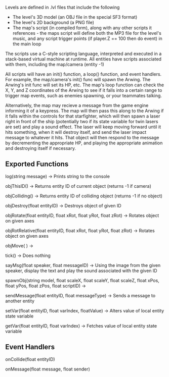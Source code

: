 Levels are defined in .lvl files that include the following
- The level's 3D model (an OBJ file in the special SF3 format)
- The level's 2D background (a PNG file)
- The map's script (in compiled form), along with any other scripts it references - the maps script will define both the MP3 file for the level's music, and any script trigger points (if player.Z == 100 then do event) in the main loop

The scripts use a C-style scripting language, interpreted and executed in a stack-based virtual machine at runtime. All entities have scripts associated with them, including the map/camera (entity -1)

All scripts will have an init() function, a loop() function, and event handlers. For example, the map/camera's init() func will spawn the Arwing. The Arwing's init func will set its HP, etc. The map's loop function can check the X, Y, and Z coordinates of the Arwing to see if it falls into a certain range to trigger map events, such as enemies spawning, or your teammates talking.

Alternatively, the map may recieve a message from the game engine informing it of a keypress. The map will then pass this along to the Arwing if it falls within the controls for that starfighter, which will then spawn a laser right in front of the ship (potentially two if its state variable for twin lasers are set) and play a sound effect. The laser will keep moving forward until it hits something, when it will destroy itself, and send the laser impact message to whatever it hits. That object will then respond to the message by decrementing the appropriate HP, and playing the appropriate animation and destroying itself if necessary. 

Exported Functions
------------------
log(string message) -> Prints string to the console

objThisID() -> Returns entity ID of current object (returns -1 if camera)

objColliding() -> Returns entity ID of colliding object (returns -1 if no object)

objDestroy(float entityID) -> Destroys object of given ID

objRotate(float entityID, float xRot, float yRot, float zRot) -> Rotates object on given axes 

objRotRelative(float entityID, float xRot, float yRot, float zRot) -> Rotates object on given axes

objMove( ) -> 

tick() -> Does nothing

sayMsg(float speaker, float messageID) -> Using the image from the given speaker, display the text and play the sound associated with the given ID

spawnObj(string model, float scaleX, float scaleY, float scaleZ, float xPos, float yPos, float zPos, float scriptID) -> 

sendMessage(float entityID, float messageType) -> Sends a message to another entity

setVar(float entityID, float varIndex, floatValue) -> Alters value of local entity state variable

getVar(float entityID, float varIndex) -> Fetches value of local entity state variable

Event Handlers
--------------
onCollide(float entityID)

onMessage(float message, float sender)
